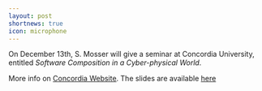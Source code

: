 ```yaml
---
layout: post
shortnews: true
icon: microphone
---
```


On December 13th, S. Mosser will give a seminar at Concordia University, entitled _Software Composition in a Cyber-physical World_.

More info on [Concordia Website](https://www.concordia.ca/cuevents/encs/computer-science/2019/12/13/Sebastien-Mosser-UQAM.html). The slides are available [here](./static/19_12_concordia_compressed.pdf)
